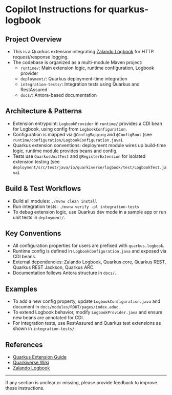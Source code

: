 # Copilot Instructions for quarkus-logbook

## Project Overview
- This is a Quarkus extension integrating [Zalando Logbook](https://github.com/zalando/logbook) for HTTP request/response logging.
- The codebase is organized as a multi-module Maven project:
  - `runtime/`: Main extension logic, runtime configuration, Logbook provider
  - `deployment/`: Quarkus deployment-time integration
  - `integration-tests/`: Integration tests using Quarkus and RestAssured
  - `docs/`: Antora-based documentation

## Architecture & Patterns
- Extension entrypoint: `LogbookProvider` in `runtime/` provides a CDI bean for Logbook, using config from `LogbookConfiguration`.
- Configuration is mapped via `@ConfigMapping` and `@ConfigRoot` (see `runtime/configuration/LogbookConfiguration.java`).
- Quarkus extension conventions: deployment module wires up build-time logic, runtime module provides beans and config.
- Tests use `QuarkusUnitTest` and `@RegisterExtension` for isolated extension testing (see `deployment/src/test/java/io/quarkiverse/logbook/test/LogbookTest.java`).

## Build & Test Workflows
- Build all modules: `./mvnw clean install`
- Run integration tests: `./mvnw verify -pl integration-tests`
- To debug extension logic, use Quarkus dev mode in a sample app or run unit tests in `deployment/`.

## Key Conventions
- All configuration properties for users are prefixed with `quarkus.logbook`.
- Runtime config is defined in `LogbookConfiguration.java` and exposed via CDI beans.
- External dependencies: Zalando Logbook, Quarkus core, Quarkus REST, Quarkus REST Jackson, Quarkus ARC.
- Documentation follows Antora structure in `docs/`.

## Examples
- To add a new config property, update `LogbookConfiguration.java` and document in `docs/modules/ROOT/pages/index.adoc`.
- To extend Logbook behavior, modify `LogbookProvider.java` and ensure new beans are annotated for CDI.
- For integration tests, use RestAssured and Quarkus test extensions as shown in `integration-tests/`.

## References
- [Quarkus Extension Guide](https://quarkus.io/guides/building-my-first-extension)
- [Quarkiverse Wiki](https://github.com/quarkiverse/quarkiverse/wiki)
- [Zalando Logbook](https://github.com/zalando/logbook)

---
If any section is unclear or missing, please provide feedback to improve these instructions.
